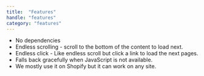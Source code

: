 ```yaml
---
title:  "Features"
handle: "features"
category: "features"
---
```

 - No dependencies
 - Endless scrolling - scroll to the bottom of the content to load next.
 - Endless click - Like endless scroll but click a link to load the next pages.
 - Falls back gracefully when JavaScript is not available.
 - We mostly use it on Shopify but it can work on any site.
